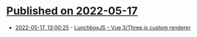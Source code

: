 # [Published on 2022-05-17](index.md)

* [2022-05-17, 13:00:25](https://news.ycombinator.com/item?id=31409870) - [LunchboxJS – Vue 3/Three.js custom renderer](https://docs.lunchboxjs.com/)

